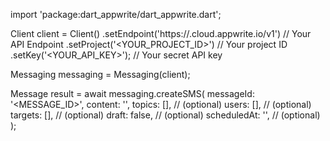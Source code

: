 import 'package:dart_appwrite/dart_appwrite.dart';

Client client = Client()
    .setEndpoint('https://<REGION>.cloud.appwrite.io/v1') // Your API Endpoint
    .setProject('<YOUR_PROJECT_ID>') // Your project ID
    .setKey('<YOUR_API_KEY>'); // Your secret API key

Messaging messaging = Messaging(client);

Message result = await messaging.createSMS(
    messageId: '<MESSAGE_ID>',
    content: '<CONTENT>',
    topics: [], // (optional)
    users: [], // (optional)
    targets: [], // (optional)
    draft: false, // (optional)
    scheduledAt: '', // (optional)
);
